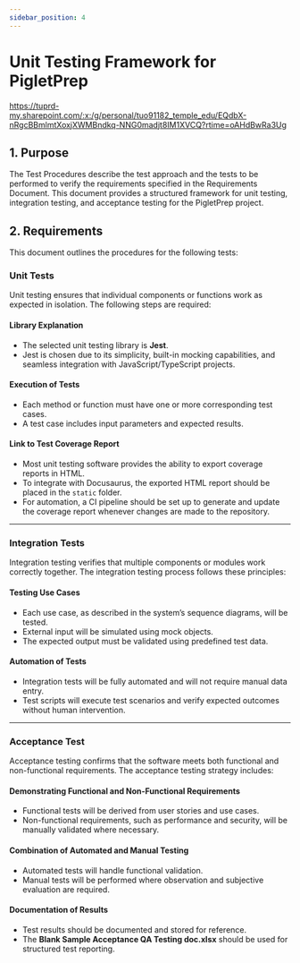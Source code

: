 ```yaml
---
sidebar_position: 4
---
```


# Unit Testing Framework for PigletPrep

https://tuprd-my.sharepoint.com/:x:/g/personal/tuo91182_temple_edu/EQdbX-nRgcBBmlmtXoxjXWMBndkq-NNG0madjt8IM1XVCQ?rtime=oAHdBwRa3Ug

## 1. Purpose
The Test Procedures describe the test approach and the tests to be performed to verify the requirements specified in the Requirements Document. This document provides a structured framework for unit testing, integration testing, and acceptance testing for the PigletPrep project.

## 2. Requirements
This document outlines the procedures for the following tests:

### Unit Tests
Unit testing ensures that individual components or functions work as expected in isolation. The following steps are required:

#### Library Explanation
- The selected unit testing library is **Jest**.
- Jest is chosen due to its simplicity, built-in mocking capabilities, and seamless integration with JavaScript/TypeScript projects.

#### Execution of Tests
- Each method or function must have one or more corresponding test cases.
- A test case includes input parameters and expected results.

#### Link to Test Coverage Report
- Most unit testing software provides the ability to export coverage reports in HTML.
- To integrate with Docusaurus, the exported HTML report should be placed in the `static` folder.
- For automation, a CI pipeline should be set up to generate and update the coverage report whenever changes are made to the repository.

---

### Integration Tests
Integration testing verifies that multiple components or modules work correctly together. The integration testing process follows these principles:

#### Testing Use Cases
- Each use case, as described in the system’s sequence diagrams, will be tested.
- External input will be simulated using mock objects.
- The expected output must be validated using predefined test data.

#### Automation of Tests
- Integration tests will be fully automated and will not require manual data entry.
- Test scripts will execute test scenarios and verify expected outcomes without human intervention.

---

### Acceptance Test
Acceptance testing confirms that the software meets both functional and non-functional requirements. The acceptance testing strategy includes:

#### Demonstrating Functional and Non-Functional Requirements
- Functional tests will be derived from user stories and use cases.
- Non-functional requirements, such as performance and security, will be manually validated where necessary.

#### Combination of Automated and Manual Testing
- Automated tests will handle functional validation.
- Manual tests will be performed where observation and subjective evaluation are required.

#### Documentation of Results
- Test results should be documented and stored for reference.
- The **Blank Sample Acceptance QA Testing doc.xlsx** should be used for structured test reporting.
